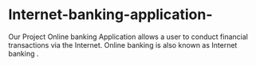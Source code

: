 # Internet-banking-application-
Our Project Online banking Application allows a user to conduct financial transactions via the Internet. Online banking is also known as Internet banking .
